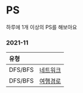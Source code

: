 # PS

하루에 1개 이상의 PS를 해보아요

### 2021-11

| 유형      |                  | 
| :------- | :----------------------:  |
| DFS/BFS | [네트워크](https://programmers.co.kr/learn/courses/30/lessons/43162) | 
| DFS/BFS | [여행경로]([./chapter2/eun-seong](https://programmers.co.kr/learn/courses/30/lessons/43164)) | 
